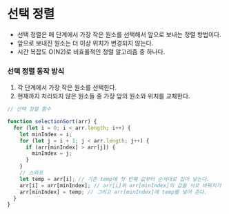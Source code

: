 # 선택 정렬

- 선택 정렬은 매 단계에서 가장 작은 원소를 선택해서 앞으로 보내는 정렬 방법이다.
- 앞으로 보내진 원소는 더 이상 위치가 변경되지 않는다.
- 시간 복잡도 O(N2)로 비효율적인 정렬 알고리즘 중 하나다.

### 선택 정렬 동작 방식

1. 각 단계에서 가장 작은 원소를 선택한다.
2. 현재까지 처리되지 않은 원소들 중 가장 앞의 원소와 위치를 교체한다.

```javascript
// 선택 정렬 함수

function selectionSort(arr) {
  for (let i = 0; i < arr.length; i++) {
    let minIndex = i;
    for (let j = i + 1; j < arr.length; j++) {
      if (arr[minIndex] > arr[j]) {
        minIndex = j;
      }
    }
    // 스와프
    let temp = arr[i]; // 기존 temp에 첫 번째 값부터 순서대로 집어 넣는다.
    arr[i] = arr[minIndex]; // arr[i]와 arr[minIndex]의 값을 서로 바꿔치기 한다.
    arr[minIndex] = temp; // 그리고 arr[minIndex]에 temp를 넣어 준다.
  }
}
```
